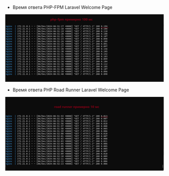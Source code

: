 * Время ответа PHP-FPM Laravel Welcome Page

![php-fpm](./images/php-fpm.png)

* Время ответа PHP Road Runner Laravel Welcome Page

![php rr](./images/php-rr.png)